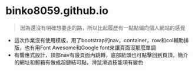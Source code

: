 # binko8059.github.io

> 因為還沒有明確想要走的路，所以比起履歷有一點點偏向個人網站的感覺

- 這次作業沒有使用模板，用了bootstrap的nav，container，row和col輔助排版，也有用Font Awesome和Google font來讓頁面沒那麼單調
- 有響應式設計，頂部nav有設頁面內跳轉，底部箭頭也可點擊回到頁頂，簡介的網址和郵箱有做成超鏈結可點，滑鼠滑過技能項有變色
